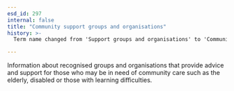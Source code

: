 ```yaml
---
esd_id: 297
internal: false
title: "Community support groups and organisations"
history: >-
  Term name changed from 'Support groups and organisations' to 'Community support groups and organisations' and scope notes added in version 2.02. Term name changed from 'Community support groups and organisations' to 'Social services - community support groups and organisations - information' in version 3.00. Name changed to 'Community support groups and organisations' in version 4.00.

---
```


Information about recognised groups and organisations that provide advice and support for those who may be in need of community care such as the elderly, disabled or those with learning difficulties.

